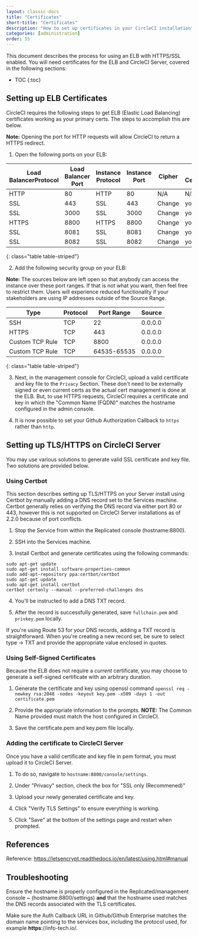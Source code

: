 ```yaml
---
layout: classic-docs
title: "Certificates"
short-title: "Certificates"
description: "How to set up certificates in your CircleCI installation"
categories: [administration]
order: 55
---
```


This document describes the process for using an ELB with HTTPS/SSL enabled.  You will need certificates for the ELB and CircleCI Server, covered in the following sections:

* TOC
{:toc}

## Setting up ELB Certificates
CircleCI requires the following steps to get ELB (Elastic Load Balancing) certificates working as your primary certs. The steps to accomplish this are below.

**Note:** Opening the port for HTTP requests will allow CircleCI to return a HTTPS redirect.

1. Open the following ports on your ELB:

Load BalancerProtocol | Load Balancer Port | Instance Protocol | Instance Port | Cipher | SSL Certificate
----------|----------|----------|----------|----------|----------
HTTP | 80 | HTTP | 80 | N/A | N/A
SSL| 443 | SSL | 443 | Change | your-cert
SSL | 3000 | SSL | 3000 | Change | your-cert
HTTPS | 8800 | HTTPS | 8800| Change | your-cert
SSL | 8081 | SSL | 8081 | Change | your-cert
SSL|8082| SSL| 8082 | Change | your-cert
{: class="table table-striped"}

2. Add the following security group on your ELB:

**Note:** The sources below are left open so that anybody can access the instance over these port ranges. If that is not what you want, then feel free to restrict them. Users will experience reduced functionality if your stakeholders are using IP addresses outside of the Source Range. 

Type | Protocol | Port Range | Source
----------|----------|----------|----------
SSH | TCP | 22 | 0.0.0.0
HTTPS | TCP | 443 | 0.0.0.0
Custom TCP Rule | TCP | 8800 | 0.0.0.0
Custom TCP Rule | TCP | 64535-65535 | 0.0.0.0

{: class="table table-striped"}

3. Next, in the management console for CircleCI, upload a valid certificate and key file to the `Privacy` Section. These don't need to be externally signed or even current certs as the actual cert management is done at the ELB. But, to use HTTPS requests, CircleCI requires a certificate and key in which the "Common Name (FQDN)" matches the hostname configured in the admin console.

4. It is now possible to set your Github Authorization Callback to `https` rather than `http`.  

## Setting up TLS/HTTPS on CircleCI Server

You may use various solutions to generate valid SSL certificate and key file.  Two solutions are provided below.

### Using Certbot

This section describes setting up TLS/HTTPS on your Server install using Certbot by manually adding a DNS record set to the Services machine. Certbot generally relies on verifying the DNS record via either port 80 or 443, however this is not supported on CircleCI Server installations as of 2.2.0 because of port conflicts.


1. Stop the Service from within the Replicated console (hostname:8800).

2. SSH into the Services machine.

3. Install Certbot and generate certificates using the following commands:

```
sudo apt-get update
sudo apt-get install software-properties-common
sudo add-apt-repository ppa:certbot/certbot
sudo apt-get update
sudo apt-get install certbot
certbot certonly --manual --preferred-challenges dns
```

4. You'll be instructed to add a DNS TXT record.


5. After the record is successfully generated, save `fullchain.pem` and `privkey.pem` locally.



If you're using Route 53 for your DNS records, adding a TXT record is straightforward. When you're creating a new record set, be sure to select type -> TXT and provide the appropriate value enclosed in quotes.

### Using Self-Signed Certificates

Because the ELB does not require a _current_ certificate, you may choose to generate a self-signed certificate with an arbitrary duration.

1. Generate the certificate and key using openssl command `openssl req -newkey rsa:2048 -nodes -keyout key.pem -x509 -days 1 -out certificate.pem`

2. Provide the appropriate information to the prompts.  **NOTE:** The Common Name provided must match the host configured in CircleCI.

3. Save the certificate.pem and key.pem file locally.


### Adding the certificate to CircleCI Server

Once you have a valid certificate and key file in pem format, you must upload it to CircleCI Server.

1. To do so, navigate to `hostname:8800/console/settings`.

2. Under "Privacy" section, check the box for "SSL only (Recommened)"

3. Upload your newly generated certificate and key.

4. Click "Verify TLS Settings" to ensure everything is working.

5. Click "Save" at the bottom of the settings page and restart when prompted.

## References

Reference: https://letsencrypt.readthedocs.io/en/latest/using.html#manual

## Troubleshooting

Ensure the hostname is properly configured in the Replicated/management console ~ (hostname:8800/settings) **and** that the hostname used matches the DNS records associated with the TLS certificates.

Make sure the Auth Callback URL in Github/Github Enterprise matches the domain name pointing to the services box, including the protocol used, for example **https**://info-tech.io/.
